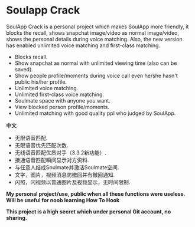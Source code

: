 # Soulapp Crack

SoulApp Crack is a personal project which makes SoulApp more friendly, it blocks the recall, shows snapchat image/video as normal image/video, shows the personal details during voice matching.
Also, the new version has enabled unlimited voice matching and first-class matching.
  - Blocks recall. 
  - Show snapchat as normal with unlimited viewing time (also can be saved).
  - Show people profile/moments during voice call even he/she hasn't public his/her profile.
  - Unlimited voice matching.
  - Unlimited first-class voice matching.
  - Soulmate space with anyone you want.
  - View blocked person profile/moments.
  - Unlimited matching with good quality ppl who judged by SoulApp.

**中文**

  - 无限语音匹配. 
  - 无限语音优先匹配次数.
  - 无线语音匹配优质对手（3.3.2新功能）.
  - 接通语音匹配瞬间显示对方资料.
  - 与任意人结成Soulmate并激活Soulmate空间.
  - 文字，图片，视频消息防撤回并有撤回通知.
  - 闪照，闪视频以普通图片及视频显示，无时间限制.

**My personal project/use, public when all these functions were useless.**
**Will be useful for noob learning How To Hook**

**This project is a high secret which under personal Git account, no sharing.**